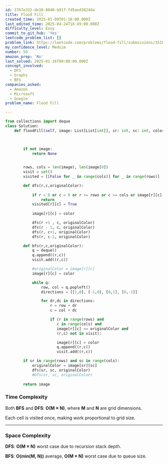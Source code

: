 ```yaml
---
id: 1767e332-de10-8040-b91f-fd5aed3824da
title: Flood Fill
created_time: 2025-01-09T01:16:00.000Z
last_edited_time: 2025-04-24T16:49:00.000Z
difficulty_level: Easy
commit_to_git_hub: 'Yes'
leetcode_problem_list: []
problem_link: https://leetcode.com/problems/flood-fill/submissions/1510910192/
my_confidence_level: Meduim
number: 50
amazon_prep: 'No'
last_solved: 2025-01-16T00:00:00.000Z
concept_involved:
  - DFS
  - Graphs
  - BFS
companies_asked:
  - Amazon
  - Microsoft
  - Google
problem_name: Flood Fill

---
```


```python
from collections import deque
class Solution:
    def floodFill(self, image: List[List[int]], sr: int, sc: int, color: int) -> List[List[int]]:
        


        if not image: 
            return None
        

        rows, cols = len(image), len(image[0])
        visit = set()
        visited = [[False for _ in range(cols)] for _ in range(rows)]

        def dfs(r,c,originalColor): 
            
            if r < 0 or c < 0 or r >= rows or c >= cols or image[r][c] != originalColor or visited[r][c]: 
                return
            visited[r][c] = True
            
            image[r][c] = color

            dfs(r +1 , c, originalColor)
            dfs(r - 1, c, originalColor)
            dfs(r, c+1, originalColor)
            dfs(r, c-1, originalColor)

        def bfs(r,c,originalColor): 
            q = deque()
            q.append((r,c))
            visit.add((r,c))

            #originalColor = image[r][c]
            image[r][c] = color

            while q: 
                row, col = q.popleft()
                directions = [[1,0], [-1,0], [0,1], [0,-1]]

                for dr,dc in directions: 
                    r = row + dr
                    c = col + dc

                    if (r in range(rows) and 
                       c in range(cols) and
                       image[r][c] == originalColor and
                       (r,c) not in visit): 

                       image[r][c] = color
                       q.append((r,c))
                       visit.add((r,c))

        if sr in range(rows) and sc in range(cols): 
            originalColor = image[sr][sc]
            dfs(sr, sc, originalColor)
            #bfs(sr, sc, originalColor)
        
        return image


```

### **Time Complexity**

Both **BFS** and **DFS**: **O(M × N)**, where **M** and **N** are grid dimensions.

Each cell is visited once, making work proportional to grid size.

***

### **Space Complexity**

**DFS**: **O(M × N)** worst case due to recursion stack depth.

**BFS**: **O(min(M, N))** average, **O(M × N)** worst case due to queue size.
